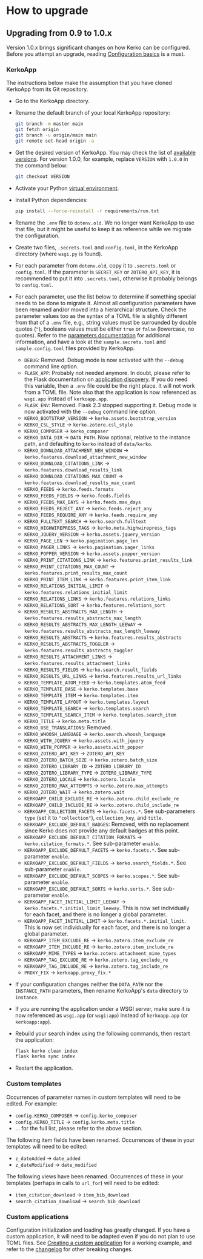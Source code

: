 # How to upgrade

## Upgrading from 0.9 to 1.0.x

Version 1.0.x brings significant changes on how Kerko can be configured. Before
you attempt an upgrade, reading [Configuration basics](config-basics.md) is a
must.

### KerkoApp

The instructions below make the assumption that you have cloned KerkoApp from
its Git repository.

- Go to the KerkoApp directory.
- Rename the default branch of your local KerkoApp repository:

    ```bash
    git branch -m master main
    git fetch origin
    git branch -u origin/main main
    git remote set-head origin -a
    ```

- Get the desired version of KerkoApp. You may check the list of [available
  versions][KerkoApp versions]. For version 1.0.0, for example, replace
  `VERSION` with `1.0.0` in the command below:

    ```bash
    git checkout VERSION
    ```

- Activate your Python [virtual environment][venv].
- Install Python dependencies:

    ```bash
    pip install --force-reinstall -r requirements/run.txt
    ```

- Rename the `.env` file to `dotenv.old`. We no longer want KerkoApp to use that
  file, but it might be useful to keep it as reference while we migrate the
  configuration.
- Create two files, `.secrets.toml` and `config.toml`, in the KerkoApp directory
  (where `wsgi.py` is found).
- For each parameter from `dotenv.old`, copy it to `.secrets.toml` or
  `config.toml`. If the parameter is `SECRET_KEY` or `ZOTERO_API_KEY`, it is
  recommended to put it into `.secrets.toml`, otherwise it probably belongs to
  `config.toml`.
- For each parameter, use the list below to determine if something special needs
  to be done to migrate it. Almost all configuration parameters have been
  renamed and/or moved into a hierarchical structure. Check the parameter values
  too as the syntax of a TOML file is slightly different from that of a `.env`
  file, e.g., string values must be surrounded by double quotes (`"`), booleans
  values must be either `true` or `false` (lowercase, no quotes). Refer to the
  [parameters documentation](config-params.md) for additional information, and
  have a look at the `sample.secrets.toml` and `sample.config.toml` files
  provided by KerkoApp.
    - `DEBUG`: Removed. Debug mode is now activated with the `--debug` command
      line option.
    - `FLASK_APP`: Probably not needed anymore. In doubt, please refer to the
      Flask documentation on [application
      discovery](https://flask.palletsprojects.com/en/2.3.x/cli/#application-discovery).
      If you do need this variable, then a `.env` file could be the right place.
      It will not work from a TOML file. Note also that the application is now
      referenced as `wsgi.app` instead of `kerkoapp.app`.
    - `FLASK_ENV`: Removed. Flask 2.3 stopped supporting it. Debug mode is now
      activated with the `--debug` command line option.
    - `KERKO_BOOTSTRAP_VERSION` → `kerko.assets.bootstrap_version`
    - `KERKO_CSL_STYLE` → `kerko.zotero.csl_style`
    - `KERKO_COMPOSER` → `kerko_composer`
    - `KERKO_DATA_DIR` → `DATA_PATH`. Now optional, relative to the instance
      path, and defaulting to `kerko` instead of `data/kerko`.
    - `KERKO_DOWNLOAD_ATTACHMENT_NEW_WINDOW` → `kerko.features.download_attachment_new_window`
    - `KERKO_DOWNLOAD_CITATIONS_LINK` → `kerko.features.download_results_link`
    - `KERKO_DOWNLOAD_CITATIONS_MAX_COUNT` → `kerko.features.download_results_max_count`
    - `KERKO_FEEDS` → `kerko.feeds.formats`
    - `KERKO_FEEDS_FIELDS` → `kerko.feeds.fields`
    - `KERKO_FEEDS_MAX_DAYS` → `kerko.feeds.max_days`
    - `KERKO_FEEDS_REJECT_ANY` → `kerko.feeds.reject_any`
    - `KERKO_FEEDS_REQUIRE_ANY` → `kerko.feeds.require_any`
    - `KERKO_FULLTEXT_SEARCH` → `kerko.search.fulltext`
    - `KERKO_HIGHWIREPRESS_TAGS` → `kerko.meta.highwirepress_tags`
    - `KERKO_JQUERY_VERSION` → `kerko.assets.jquery_version`
    - `KERKO_PAGE_LEN` → `kerko.pagination.page_len`
    - `KERKO_PAGER_LINKS` → `kerko.pagination.pager_links`
    - `KERKO_POPPER_VERSION` → `kerko.assets.popper_version`
    - `KERKO_PRINT_CITATIONS_LINK` → `kerko.features.print_results_link`
    - `KERKO_PRINT_CITATIONS_MAX_COUNT` → `kerko.features.print_results_max_count`
    - `KERKO_PRINT_ITEM_LINK` → `kerko.features.print_item_link`
    - `KERKO_RELATIONS_INITIAL_LIMIT` → `kerko.features.relations_initial_limit`
    - `KERKO_RELATIONS_LINKS` → `kerko.features.relations_links`
    - `KERKO_RELATIONS_SORT` → `kerko.features.relations_sort`
    - `KERKO_RESULTS_ABSTRACTS_MAX_LENGTH` → `kerko.features.results_abstracts_max_length`
    - `KERKO_RESULTS_ABSTRACTS_MAX_LENGTH_LEEWAY` → `kerko.features.results_abstracts_max_length_leeway`
    - `KERKO_RESULTS_ABSTRACTS` → `kerko.features.results_abstracts`
    - `KERKO_RESULTS_ABSTRACTS_TOGGLER` → `kerko.features.results_abstracts_toggler`
    - `KERKO_RESULTS_ATTACHMENT_LINKS` → `kerko.features.results_attachment_links`
    - `KERKO_RESULTS_FIELDS` → `kerko.search.result_fields`
    - `KERKO_RESULTS_URL_LINKS` → `kerko.features.results_url_links`
    - `KERKO_TEMPLATE_ATOM_FEED` → `kerko.templates.atom_feed`
    - `KERKO_TEMPLATE_BASE` → `kerko.templates.base`
    - `KERKO_TEMPLATE_ITEM` → `kerko.templates.item`
    - `KERKO_TEMPLATE_LAYOUT` → `kerko.templates.layout`
    - `KERKO_TEMPLATE_SEARCH` → `kerko.templates.search`
    - `KERKO_TEMPLATE_SEARCH_ITEM` → `kerko.templates.search_item`
    - `KERKO_TITLE` → `kerko.meta.title`
    - `KERKO_USE_TRANSLATIONS`: Removed.
    - `KERKO_WHOOSH_LANGUAGE` → `kerko.search.whoosh_language`
    - `KERKO_WITH_JQUERY` → `kerko.assets.with_jquery`
    - `KERKO_WITH_POPPER` → `kerko.assets.with_popper`
    - `KERKO_ZOTERO_API_KEY` → `ZOTERO_API_KEY`
    - `KERKO_ZOTERO_BATCH_SIZE` → `kerko.zotero.batch_size`
    - `KERKO_ZOTERO_LIBRARY_ID` → `ZOTERO_LIBRARY_ID`
    - `KERKO_ZOTERO_LIBRARY_TYPE` → `ZOTERO_LIBRARY_TYPE`
    - `KERKO_ZOTERO_LOCALE` → `kerko.zotero.locale`
    - `KERKO_ZOTERO_MAX_ATTEMPTS` → `kerko.zotero.max_attempts`
    - `KERKO_ZOTERO_WAIT` → `kerko.zotero.wait`
    - `KERKOAPP_CHILD_EXCLUDE_RE` → `kerko.zotero.child_exclude_re`
    - `KERKOAPP_CHILD_INCLUDE_RE` → `kerko.zotero.child_include_re`
    - `KERKOAPP_COLLECTION_FACETS` → `kerko.facets.*`. See sub-parameters `type`
      (set it to `"collection"`), `collection_key`, and `title`.
    - `KERKOAPP_EXCLUDE_DEFAULT_BADGES`: Removed, with no replacement since
      Kerko does not provide any default badges at this point.
    - `KERKOAPP_EXCLUDE_DEFAULT_CITATION_FORMATS` → `kerko.citation_formats.*`.
      See sub-parameter `enable`.
    - `KERKOAPP_EXCLUDE_DEFAULT_FACETS` → `kerko.facets.*`. See sub-parameter
      `enable`.
    - `KERKOAPP_EXCLUDE_DEFAULT_FIELDS` → `kerko.search_fields.*`. See
      sub-parameter `enable`.
    - `KERKOAPP_EXCLUDE_DEFAULT_SCOPES` → `kerko.scopes.*`. See sub-parameter
      `enable`.
    - `KERKOAPP_EXCLUDE_DEFAULT_SORTS` → `kerko.sorts.*`. See sub-parameter
      `enable`.
    - `KERKOAPP_FACET_INITIAL_LIMIT_LEEWAY` →
      `kerko.facets.*.initial_limit_leeway`. This is now set individually for
      each facet, and there is no longer a global parameter.
    - `KERKOAPP_FACET_INITIAL_LIMIT` → `kerko.facets.*.initial_limit`. This is
      now set individually for each facet, and there is no longer a global
      parameter.
    - `KERKOAPP_ITEM_EXCLUDE_RE` → `kerko.zotero.item_exclude_re`
    - `KERKOAPP_ITEM_INCLUDE_RE` → `kerko.zotero.item_include_re`
    - `KERKOAPP_MIME_TYPES` → `kerko.zotero.attachment_mime_types`
    - `KERKOAPP_TAG_EXCLUDE_RE` → `kerko.zotero.tag_exclude_re`
    - `KERKOAPP_TAG_INCLUDE_RE` → `kerko.zotero.tag_include_re`
    - `PROXY_FIX` → `kerkoapp.proxy_fix.*`
- If your configuration changes neither the `DATA_PATH` nor the `INSTANCE_PATH`
  parameters, then rename KerkoApp's `data` directory to `instance`.
- If you are running the application under a WSGI server, make sure it is now
  referenced as `wsgi.app` (or `wsgi:app`) instead of `kerkoapp.app` (or
  `kerkoapp:app`).
- Rebuild your search index using the following commands, then restart the
  application:

    ```bash
    flask kerko clean index
    flask kerko sync index
    ```

- Restart the application.


### Custom templates

Occurrences of parameter names in custom templates will need to be edited. For
example:

- `config.KERKO_COMPOSER` → `config.kerko_composer`
- `config.KERKO_TITLE` → `config.kerko.meta.title`
- ... for the full list, please refer to the above section.

The following item fields have been renamed. Occurrences of these in your
templates will need to be edited:

- `z_dateAdded` → `date_added`
- `z_dateModified` → `date_modified`

The following views have been renamed. Occurrences of these in your templates (perhaps in calls to `url_for`) will need to be edited:

- `item_citation_download` → `item_bib_download`
- `search_citation_download` → `search_bib_download`


### Custom applications

Configuration initialization and loading has greatly changed. If you have a
custom application, it will need to be adapted even if you do not plan to use
TOML files. See [Creating a custom
application](getting-started.md#creating-a-custom-application) for a working
example, and refer to the [changelog](changelog.md) for other breaking changes.


[KerkoApp versions]: https://github.com/whiskyechobravo/kerkoapp/tags
[venv]: https://docs.python.org/3.11/tutorial/venv.html
